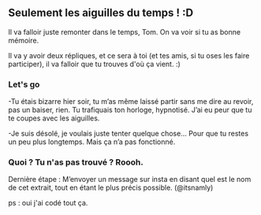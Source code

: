 ## Seulement les aiguilles du temps ! :D

Il va falloir juste remonter dans le temps, Tom. On va voir si tu as bonne mémoire.

Il va y avoir deux répliques, et ce sera à toi (et tes amis, si tu oses les faire participer), il va falloir que tu trouves d'où ça vient. :) 

### Let's go

-Tu étais bizarre hier soir, tu m’as même laissé partir sans me dire au revoir, pas un baiser, rien. Tu trafiquais ton horloge, hypnotisé. J’ai eu peur que tu te coupes avec les aiguilles.

-Je suis désolé, je voulais juste tenter quelque chose… Pour que tu restes un peu plus longtemps. Mais ça n’a pas fonctionné.
































### Quoi ? Tu n'as pas trouvé ? Roooh.

Dernière étape : M’envoyer un message sur insta en disant quel est le nom de cet extrait, tout en étant le plus précis possible. (@itsnamly)

ps : oui j'ai codé tout ça.
